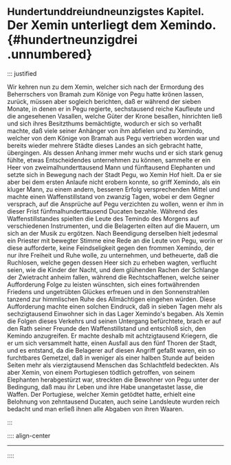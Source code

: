 # <small>Hundertunddreiundneunzigstes Kapitel.</small><br />Der Xemin unterliegt dem Xemindo.{#hundertneunzigdrei .unnumbered}

::: justified

Wir kehren nun zu dem Xemin, welcher sich nach der Ermordung des Beherrschers
von Bramah zum Könige von Pegu hatte krönen lassen, zurück, müssen aber sogleich
berichten, daß er während der sieben Monate, in denen er in Pegu regierte,
sechstausend reiche Kaufleute und die angesehenen Vasallen, welche Güter der
Krone besaßen, hinrichten ließ und sich ihres Besitzthums bemächtigte, wodurch
er sich so verhaßt machte, daß viele seiner Anhänger von ihm abfielen und zu
Xemindo, welcher von dem Könige von Bramah aus Pegu vertrieben worden war und
bereits wieder mehrere Städte dieses Landes an sich gebracht hatte, übergingen.
Als dessen Anhang immer mehr wuchs und er sich stark genug fühlte, etwas
Entscheidendes unternehmen zu können, sammelte er ein Heer von
zweimalhunderttausend Mann und fünftausend Elephanten und setzte sich in
Bewegung nach der Stadt Pegu, wo Xemin Hof hielt. Da er sie aber bei dem ersten
Anlaufe nicht erobern konnte, so griff Xemindo, als ein kluger Mann, zu einem
andern, besseren Erfolg versprechenden Mittel und machte einen Waffenstillstand
von zwanzig Tagen, wobei er dem Gegner versprach, auf die Ansprüche auf Pegu
verzichten zu wollen, wenn er ihm in dieser Frist fünfmalhunderttausend Ducaten
bezahle. Während des Waffenstillstandes spielten die Leute des Temindo des
Morgens auf verschiedenen Instrumenten, und die Belagerten eilten auf die
Mauern, um sich an der Musik zu ergötzen. Nach Beendigung derselben hielt
jedesmal ein Priester mit bewegter Stimme eine Rede an die Leute von Pegu, worin
er diese aufforderte, keine Feindseligkeit gegen den frommen Xemindo, der nur
ihre Freiheit und Ruhe wolle, zu unternehmen, und betheuerte, daß die Ruchlosen,
welche gegen dessen Heer sich zu erheben wagten, verflucht seien, wie die Kinder
der Nacht, und dem glühenden Rachen der Schlange der Zwietracht anheim fallen,
während die Rechtschaffenen, welche seiner Aufforderung Folge zu leisten
wünschten, sich eines fortwährenden Friedens und ungetrübten Glückes erfreuen
und in den Sonnenstrahlen tanzend zur himmlischen Ruhe des Allmächtigen eingehen
würden. Diese Aufforderung machte einen solchen Eindruck, daß in sieben Tagen
mehr als sechzigtausend Einwohner sich in das Lager Xemindo's begaben. Als Xemin
die Folgen dieses Verkehrs und seinen Untergang befürchtete, brach er auf den
Rath seiner Freunde den Waffenstillstand und entschloß sich, den Kemindo
anzugreifen. Er machte deshalb mit achtzigtausend Kriegern, die er um sich
versammelt hatte, einen Ausfall aus den fünf Thoren der Stadt, und es entstand,
da die Belagerer auf diesen Angriff gefaßt waren, ein so furchtbares Gemetzel,
daß in weniger als einer halben Stunde auf beiden Seiten mehr als vierzigtausend
Menschen das Schlachtfeld bedeckten. Als aber Xemin, von einem Portugiesen
tödtlich getroffen, von seinem Elephanten herabgestürzt war, streckten die
Bewohner von Pegu unter der Bedingung, daß mau ihr Leben und ihre Habe
unangetastet lasse, die Waffen. Der Portugiese, welcher Xemin getödtet hatte,
erhielt eine Belohnung von zehntausend Ducaten, auch seine Landsleute wurden
reich bedacht und man erließ ihnen alle Abgaben von ihren Waaren.

:::

:::: align-center
****
::::

